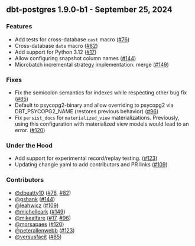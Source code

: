 ## dbt-postgres 1.9.0-b1 - September 25, 2024

### Features

- Add tests for cross-database `cast` macro ([#76](https://github.com/dbt-labs/dbt-postgres/issues/76))
- Cross-database `date` macro ([#82](https://github.com/dbt-labs/dbt-postgres/issues/82))
- Add support for Python 3.12 ([#17](https://github.com/dbt-labs/dbt-postgres/issues/17))
- Allow configuring snapshot column names ([#144](https://github.com/dbt-labs/dbt-postgres/issues/144))
- Microbatch incremental strategy implementation: merge ([#149](https://github.com/dbt-labs/dbt-postgres/issues/149))

### Fixes

- Fix the semicolon semantics for indexes while respecting other bug fix ([#85](https://github.com/dbt-labs/dbt-postgres/issues/85))
- Default to psycopg2-binary and allow overriding to psycopg2 via DBT_PSYCOPG2_NAME (restores previous behavior) ([#96](https://github.com/dbt-labs/dbt-postgres/issues/96))
- Fix `persist_docs` for `materialized_view` materializations. Previously, using this configuration with materialized view models would lead to an error. ([#120](https://github.com/dbt-labs/dbt-postgres/issues/120))

### Under the Hood

- Add support for experimental record/replay testing. ([#123](https://github.com/dbt-labs/dbt-postgres/issues/123))
- Updating changie.yaml to add contributors and PR links ([#109](https://github.com/dbt-labs/dbt-postgres/issues/109))

### Contributors
- [@dbeatty10](https://github.com/dbeatty10) ([#76](https://github.com/dbt-labs/dbt-postgres/issues/76), [#82](https://github.com/dbt-labs/dbt-postgres/issues/82))
- [@gshank](https://github.com/gshank) ([#144](https://github.com/dbt-labs/dbt-postgres/issues/144))
- [@leahwicz](https://github.com/leahwicz) ([#109](https://github.com/dbt-labs/dbt-postgres/issues/109))
- [@michelleark](https://github.com/michelleark) ([#149](https://github.com/dbt-labs/dbt-postgres/issues/149))
- [@mikealfare](https://github.com/mikealfare) ([#17](https://github.com/dbt-labs/dbt-postgres/issues/17), [#96](https://github.com/dbt-labs/dbt-postgres/issues/96))
- [@morsapaes](https://github.com/morsapaes) ([#120](https://github.com/dbt-labs/dbt-postgres/issues/120))
- [@peterallenwebb](https://github.com/peterallenwebb) ([#123](https://github.com/dbt-labs/dbt-postgres/issues/123))
- [@versusfacit](https://github.com/versusfacit) ([#85](https://github.com/dbt-labs/dbt-postgres/issues/85))

